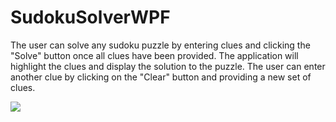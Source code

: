 # SudokuSolverWPF

The user can solve any sudoku puzzle by entering clues and clicking the "Solve" button once all clues have been provided. The application will highlight the clues and display the solution to the puzzle. The user can enter another clue by clicking on the "Clear" button and providing a new set of clues.

![](https://i.imgur.com/uD9JTtr.png)
